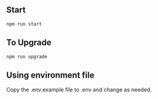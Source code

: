 ## Start
```
npm run start
```

## To Upgrade
```
npm run upgrade
```

## Using environment file
Copy the .env.example file to .env and change as needed.
